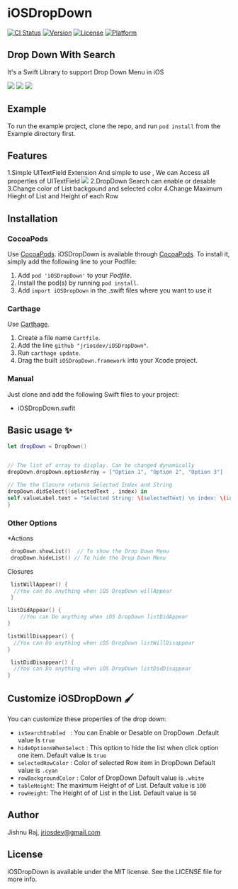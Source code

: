 # iOSDropDown

[![CI Status](https://img.shields.io/travis/jriosdev/iOSDropDown.svg?style=flat)](https://travis-ci.org/jriosdev/iOSDropDown)
[![Version](https://img.shields.io/cocoapods/v/iOSDropDown.svg?style=flat)](https://cocoapods.org/pods/iOSDropDown)
[![License](https://img.shields.io/badge/license-MIT-blue.svg?style=flat)](LICENSE)
[![Platform](https://img.shields.io/badge/platform-ios-blue.svg?style=flat)](https://cocoapods.org/pods/iOSDropDown)

## Drop Down With Search
It's a Swift Library to support Drop Down Menu in iOS

[![](images/1.gif)](images/1.gif)
[![](images/2.gif)](images/2.gif)
[![](images/3.gif)](images/3.gif)




## Example

To run the example project, clone the repo, and run `pod install` from the Example directory first.

## Features
 1.Simple UITextField Extension And simple to use  , We can Access all properties of UITextField
    [![](images/4.gif)](images/4.gif)
 2.DropDown Search can enable or desable
 3.Change color of List backgound and selected color 
 4.Change Maximum Hieght of List and Height of each Row

## Installation
### CocoaPods

Use [CocoaPods](http://www.cocoapods.org).
iOSDropDown is available through [CocoaPods](https://cocoapods.org). To install
it, simply add the following line to your Podfile:
1. Add `pod 'iOSDropDown'` to your *Podfile*.
2. Install the pod(s) by running `pod install`.
3. Add `import iOSDropDown` in the .swift files where you want to use it

### Carthage

Use [Carthage](https://github.com/Carthage/Carthage).

1. Create a file name `Cartfile`.
2. Add the line `github "jriosdev/iOSDropDown"`.
3. Run `carthage update`.
4. Drag the built `iOSDropDown.framework` into your Xcode project.

### Manual

Just clone and add the following Swift files to your project:
- iOSDropDown.swfit

## Basic usage ✨

```swift
let dropDown = DropDown()


// The list of array to display. Can be changed dynamically
dropDown.dropDown.optionArray = ["Option 1", "Option 2", "Option 3"]

// The the Closure returns Selected Index and String 
dropDown.didSelect{(selectedText , index) in
self.valueLabel.text = "Selected String: \(selectedText) \n index: \(index)"
}

```
### Other Options
 *Actions 
 
   ```swift
    dropDown.showList()  // To show the Drop Down Menu
    dropDown.hideList() // To hide the Drop Down Menu
   
````

Closures

 ```swift
  listWillAppear() {
   //You can Do anything when iOS DropDown willAppear 
  }
 
 listDidAppear() {
     //You can Do anything when iOS DropDown listDidAppear
 }
 
 listWillDisappear() {
   //You can Do anything when iOS DropDown listWillDisappear 
 }
 
  listDidDisappear() {
   //You can Do anything when iOS DropDown listDidDisappear
 }
 ```

## Customize iOSDropDown 🖌

You can customize these properties of the drop down:
- `isSearchEnabled ` : You can Enable or Desable on DropDown .Default value Is `true`
- `hideOptionsWhenSelect` : This  option to hide the list when click option one item. Default value is `true`
- `selectedRowColor` : Color of selected Row item in DropDown Default value is `.cyan`
- `rowBackgroundColor` : Color of  DropDown Default value is `.white`
- `tableHeight`: The maximum Height of of List. Default value is `100 ` 
- `rowHeight`: The  Height of of List in the List. Default value is `50`


## Author

Jishnu Raj, jriosdev@gmail.com

## License

iOSDropDown is available under the MIT license. See the LICENSE file for more info.
